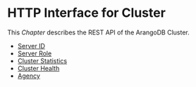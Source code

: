HTTP Interface for Cluster
==========================

This _Chapter_ describes the REST API of the ArangoDB Cluster.

* [Server ID](ServerId.md)
* [Server Role](ServerRole.md)
* [Cluster Statistics](ClusterStatistics.md)
* [Cluster Health](ClusterHealth.md)
* [Agency](../Agency/README.md)